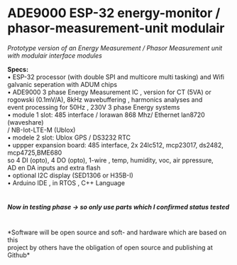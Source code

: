 # **ADE9000 ESP-32 energy-monitor / phasor-measurement-unit modulair**<br/>

*Prototype version of an Energy Measurement / Phasor Measurement unit with modulair interface modules*<br/>

**Specs:**<br/>
•	ESP-32 processor (with double SPI and multicore multi tasking) and Wifi<br/> 
	galvanic seperation with ADUM chips <br/>
•	ADE9000 3 phase Energy Measurement IC , version for CT (5VA) or <br/>
        rogowski (0.1mV/A), 8kHz wavebuffering , harmonics analyses and <br/>
        event processing for 50Hz , 230V 3 phase Energy systems <br/>
•	module 1 slot: 485 interface / lorawan 868 Mhz/ Ethernet lan8720 (waveshare)<br/>
        / NB-Iot-LTE-M (Ublox)<br/> 
•	modele 2 slot: Ublox GPS / DS3232 RTC<br/> 
•	uppper expansion board: 485 interface, 2x 24lc512, mcp23017, ds2482, mcp4725,BME680<br/> 
        so 4 DI (opto), 4 DO (opto), 1-wire , temp, humidity, voc, air ppressure, <br/>
	AD en DA inputs and extra flash <br/>
•	optional I2C display  (SED1306 or H35B-I)<br/>
•	Arduino IDE , in RTOS , C++ Language <br/>
<br/>
##### *Now in testing phase -> so only use parts which I confirmed status tested*<br/>
<br/>
*Software will be open source and soft- and hardware which are based on this<br/> 
project by others have the obligation of open source and publishing at Github*<br/>
